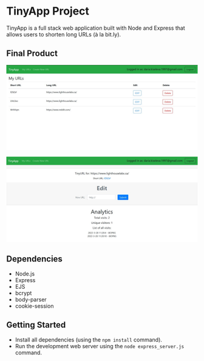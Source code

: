 # TinyApp Project

TinyApp is a full stack web application built with Node and Express that allows users to shorten long URLs (à la bit.ly). 

## Final Product

!["Screenshot of user's URLs page"](https://raw.githubusercontent.com/dariakiseleva/tinyapp/master/docs/urls_page.jpg)

!["screenshot of an individual URL's page"](https://raw.githubusercontent.com/dariakiseleva/tinyapp/master/docs/single_url_page.jpg)


## Dependencies

- Node.js
- Express
- EJS
- bcrypt
- body-parser
- cookie-session


## Getting Started

- Install all dependencies (using the `npm install` command).
- Run the development web server using the `node express_server.js` command.